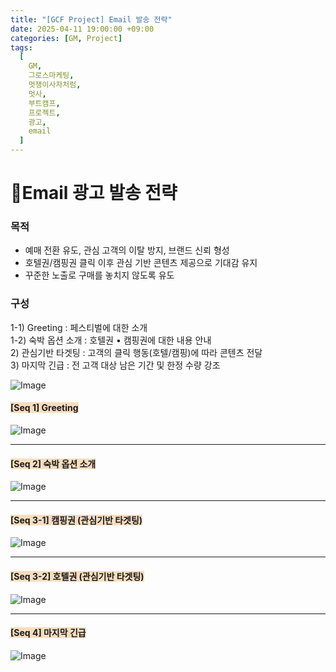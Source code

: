 ```yaml
---
title: "[GCF Project] Email 발송 전략"
date: 2025-04-11 19:00:00 +09:00
categories: [GM, Project]
tags:
  [
    GM,
    그로스마케팅,
    멋쟁이사자처럼,
    멋사,
    부트캠프,
    프로젝트,
    광고,
    email
  ]
---
```


# **📧Email 광고 발송 전략**

### **목적**
- 예매 전환 유도, 관심 고객의 이탈 방지, 브랜드 신뢰 형성
- 호텔권/캠핑권 클릭 이후 관심 기반 콘텐츠 제공으로 기대감 유지
- 꾸준한 노출로 구매를 놓치지 않도록 유도

### **구성**
1-1) Greeting : 페스티벌에 대한 소개  
1-2) 숙박 옵션 소개 : 호텔권 • 캠핑권에 대한 내용 안내  
2) 관심기반 타겟팅 : 고객의 클릭 행동(호텔/캠핑)에 따라 콘텐츠 전달  
3) 마지막 긴급 : 전 고객 대상 남은 기간 및 한정 수량 강조

![Image](https://Zihyeoni.github.io/assets/img/project-Email전략.png)

#### <span style="background-color: #F7DDBE;">**[Seq 1] Greeting**</span>  
![Image](https://Zihyeoni.github.io/assets/img/project-Email1.png)

---

#### <span style="background-color: #F7DDBE;">**[Seq 2] 숙박 옵션 소개**</span>  
![Image](https://Zihyeoni.github.io/assets/img/project-Email2.png)

---

#### <span style="background-color: #F7DDBE;">**[Seq 3-1] 캠핑권 (관심기반 타겟팅)**</span>  
![Image](https://Zihyeoni.github.io/assets/img/project-Email3(캠핑).png)

---

#### <span style="background-color: #F7DDBE;">**[Seq 3-2] 호텔권 (관심기반 타겟팅)**</span>  
![Image](https://Zihyeoni.github.io/assets/img/project-Email3(호텔).png)

---

#### <span style="background-color: #F7DDBE;">**[Seq 4] 마지막 긴급**</span>  
![Image](https://Zihyeoni.github.io/assets/img/project-Email4.png)
